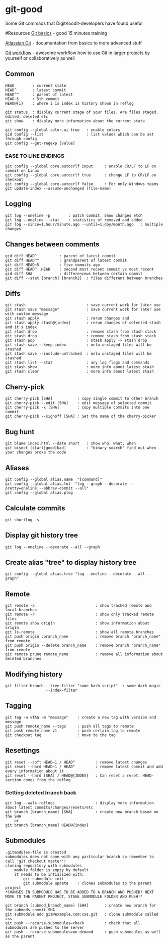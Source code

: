# git-good
Some Git commads that DigitKoodit-developers have found useful


#Resources 
[Git basics](https://try.github.io/) - good 15 minutes training

[Atlassian Git](https://www.atlassian.com/git) - documentation from basics to more advanced stuff

[Git workflow](http://nvie.com/posts/a-successful-git-branching-model/) - awesome workflow how to use Git in larger projects by yourself or collaboratively as well 
  
## Common 
	HEAD 		: current state
	HEAD^		: latest commit
	HEAD^^	    : parent of latest
	HEAD~5	    : 5th commit
	HEAD@{i} 	: where i is index is history shown in reflog

	git status	: display current stage of your files. Are files staged, edited, deleted etc
	git show	: display more information about the current state

	git config --global color.ui true	: enable colors
	gid config --list					: list values which can be set through config
	git config --get-regexp [value]

### EASE TO LINE ENDINGS	
	git config --global core.autocrlf input 	: enable CR/LF to LF on commit on Linux
	git config --global core.autocrlf true		: change LF to CR/LF on checkout
	git config --global core.autocrlf false 	: For only Windows teams
	git update-index --assume-unchanged [file-name]
 
## Logging
	git log --oneline -p	 	: patch commit. Show changes etch 
	git log --oneline --stat	: statistics of removed and added
	git log --since=1.hour/minute.ago --until=1.day/month.ago	: multiple changes 

## Changes between comments
	gid diff HEAD^ 		    : parent of latest commit
	git diff HEAD^^		    : grandparent of latest commit
	git diff HEAD~5		    : five commits ago
	git diff HEAD^..HEAD	: second most recent commit vs most recent
	gid diff SHA	    	: differencews between certain commit
	git diff --stat [branch] [branch2] 	: files different between branches
  
## Diffs 
	git stash						    : save current work for later use
	git stash save "message"		    : save current work for later use with custom message 
	git stash apply					    : rerun changes and 
	git stash apply stash@{index}   	: rerun changes of selected stash and it's index
	git stash drop					    : remove stash from stash stack
	git stash drop				    	: remove stash from stash stack
	git stash pop				    	: stash apply -> stash drop
	git stash save --keep-index	    	: onlu unstaged files will be stashed
	git stash save --include-untracked	: onlu unstaged files will be stashed
	git stash list --stat 		    	: any log flags and commands
	git stash show 		 		    	: more info about latest stash
	git stash clear 		 	    	: more info about latest stash

## Cherry-pick
	git cherry-pick [SHA]			: copy single commit to other branch
	git cherry-pick --edit [SHA]	: edit message of selected commit
	git cherry-pick -x [SHA]		: copy multiple commits into one commit
	git cherry-pick --signoff [SHA]	: Set the name of the cherry-picker

## Bug hunt
	git blame index.html --date short 	: show who, what, when
	git bisect [start|good|bad]	        : "binary search" find out when your changes broke the code

## Aliases
	git config --global alias.name  "[command]"
	git config --global alias.lol  "log --graph --decorate --pretty=oneline --abbrev-commit --all"
	git config --global alias.plog 
  
## Calculate commits 
	git shortlog -s 

## Display git history tree
	git log --oneline --decorate --all --graph

## Create alias "tree" to display history tree
	git config --global alias.tree "log --oneline --decorate --all --graph"

## Remote 
	git remote -a				    		: show tracked remote and local branches
	git remote -r				    		: show only tracked remote files
	git remote show origin			    	: show information about origin
	git ls-remote						    : show all remote branches
	git push origin :branch_name		    : remove branch "branch_name" from remote
	git push origin --delete branch_name	: remove branch "branch_name" from remote
	git remote prune remote_name 	    	: remove all information about deleted branches 

## Modifying history 
	git filter-branch --tree-filter "some bash script" 	: some dark magic
					  --index-filter

## Tagging 
	git tag -a vTAG -m "message"    : create a new tag with version and message
	git push remote_name --tags 	: push all tags to remote 
	git push remote_name v1 		: push certain tag to remote 
	git checkout tag                : move to the tag

## Resettings
	git reset --soft HEAD~1 / HEAD^ 		: remove latest changes 
	git reset --hard HEAD~1 / HEAD^ 		: remove latest commit and add every information about it
	git reset --hard [SHA] / HEAD@{INDEX} 	: Can reset a reset. HEAD-section comes from the reflog

### Getting deleted branch back
	git log --walk-reflogs				    : display more information about latest commits/changes/resets/etc
	git branch [branch_name] [SHA] 	    	: create new branch based on the SHA
		or
	git branch [branch_name] HEAD@{index}
  
## Submodules  
    .gitmodules-file is created
	submodules does not come with any particular branch so remember to call 'git checkout master'!
	cloning repository with submodules
	    module folder is empty by default
		it needs to be intialized with:
		    git submodule init
			git submodule update 	: clones submodules to the parent project
	*CHANGES IN SUBMODULE HAS TO BE ADDED TO A BRANCH AND PUSHED! NEXT MOVE TO THE PARENT PROJECT, STAGE SUBMODULE FOLDER AND PUSH!*

	git branch [submod_branch_name] [SHA]		: create new branch for the submods commit SHA
	git submodule add git@example.com:css.git	: clone submodule called css
	git push --recurse-submodules=check 		: check that all submodules are pushed to the server
	git push --recurse-submodules=on-demand 	: push submodules as well as the parent

